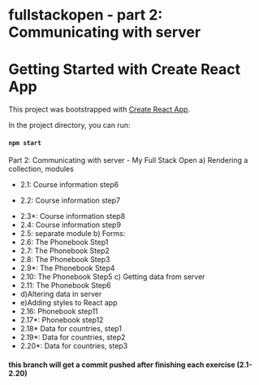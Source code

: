 # fullstackopen - part 2: Communicating with server
# Getting Started with Create React App

This project was bootstrapped with [Create React App](https://github.com/facebook/create-react-app).

In the project directory, you can run:

#### `npm start`

Part 2: Communicating with server - My Full Stack Open
  a) Rendering a collection, modules
   - 2.1: Course information step6
   <!---
    - Define a component responsible for formatting a single course called Course.
    - The rendered page can, for example, look as follows:
     - https://fullstackopen.com/static/6e12df59c1c9e28c39ebdbe1b41ccf97/5a190/8e.png
    - The application must work regardless of the number of parts a course has, so make sure the application works if you add or remove parts of a course. Ensure that the console shows no errors!
   -->
   - 2.2: Course information step7
   <!---
    - Show also the sum of the exercises of the course.
     - https://fullstackopen.com/static/2d8aa950189db6cf2eeb794181429ae9/5a190/9e.png
   -->
   - 2.3*: Course information step8
   - 2.4: Course information step9
   - 2.5: separate module
  b) Forms:
   - 2.6: The Phonebook Step1
   - 2.7: The Phonebook Step2
   - 2.8: The Phonebook Step3
   - 2.9*: The Phonebook Step4
   - 2.10: The Phonebook Step5
  c) Getting data from server
   - 2.11: The Phonebook Step6
  - d)Altering data in server
  - e)Adding styles to React app
  - 2.16: Phonebook step11
  - 2.17*: Phonebook step12
  - 2.18* Data for countries, step1
  - 2.19*: Data for countries, step2
  - 2.20*: Data for countries, step3
  

#### this branch will get a commit pushed after finishing each exercise (2.1-2.20)